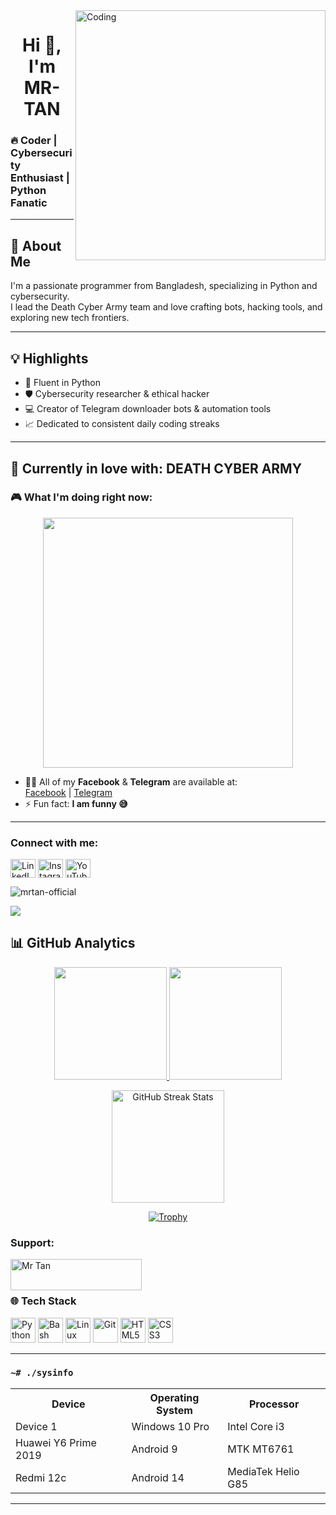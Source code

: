 <img align="right" alt="Coding" width="400" src="https://media.tenor.com/rePDfDWO3XoAAAAd/hacking.gif">
<h1 align="center">Hi 👋, I'm MR-TAN</h1>

### 🔥 Coder | Cybersecurity Enthusiast | Python Fanatic

---

## 🚀 About Me
I'm a passionate programmer from Bangladesh, specializing in Python and cybersecurity.  
I lead the Death Cyber Army team and love crafting bots, hacking tools, and exploring new tech frontiers.

---

## 💡 Highlights
- 🐍 Fluent in Python
- 🛡️ Cybersecurity researcher & ethical hacker  
- 💻 Creator of Telegram downloader bots & automation tools  
- 📈 Dedicated to consistent daily coding streaks

---

## 🔭 Currently in love with: **DEATH CYBER ARMY**

### 🎮 What I'm doing right now:

<p align="center">
  <img src="https://media.giphy.com/media/qgQUggAC3Pfv687qPC/giphy.gif" width="400" />
</p>

- 👨‍💻 All of my **Facebook** & **Telegram** are available at:  
  [Facebook](https://www.facebook.com/MrT4N.Official) | [Telegram](https://t.me/MrTan_official)  
- ⚡ Fun fact: **I am funny 😅**

---

<h3 align="left">Connect with me:</h3>
<p align="left">
<a href="https://linkedin.com/" target="_blank"><img align="center" src="https://raw.githubusercontent.com/rahuldkjain/github-profile-readme-generator/master/src/images/icons/Social/linked-in-alt.svg" alt="LinkedIn" height="30" width="40" /></a>
<a href="https://www.instagram.com/mrtan_0fficial" target="_blank"><img align="center" src="https://raw.githubusercontent.com/rahuldkjain/github-profile-readme-generator/master/src/images/icons/Social/instagram.svg" alt="Instagram" height="30" width="40" /></a>
<a href="https://www.youtube.com/@MrTan_official" target="_blank"><img align="center" src="https://raw.githubusercontent.com/rahuldkjain/github-profile-readme-generator/master/src/images/icons/Social/youtube.svg" alt="YouTube" height="30" width="40" /></a>
</p>

<p align="left">
  <img src="https://komarev.com/ghpvc/?username=mrtan-official&label=Profile%20views&color=0e75b6&style=flat" alt="mrtan-official" />
</p>

<p>
  <a href="#"><img src="https://img.shields.io/github/followers/mrtan-official?style=social&label=follow"></a>
</p>

## 📊 GitHub Analytics
<p align="center">
  <a href="https://github.com/mrtan-official">
    <img height="180em" src="https://github-readme-stats.vercel.app/api?username=mrtan-official&show_icons=true&theme=radical" />
    <img height="180em" src="https://github-readme-stats.vercel.app/api/top-langs/?username=mrtan-official&layout=compact&theme=radical" />
  </a>
</p>

<p align="center">
  <img height="180em" src="https://streak-stats.demolab.com/?user=mrtan-official&theme=radical" alt="GitHub Streak Stats"/>
</p>
<p align="center">
  <a href="https://github.com/mrtan-official"><img title="Trophy" src="https://github-profile-trophy.vercel.app/?username=mrtan-official&theme=monokai"></a>
</p>

<h3 align="left">Support:</h3>
<p>
  <a href="https://buymeacoffee.com/mrtan_official">
    <img align="left" src="https://cdn.buymeacoffee.com/buttons/v2/default-yellow.png" height="50" width="210" alt="Mr Tan" />
  </a>
</p>

<br><br>

### 🌐 Tech Stack
<p align="left">
  <img src="https://cdn.jsdelivr.net/gh/devicons/devicon/icons/python/python-original.svg" width="40" height="40" alt="Python" />
  <img src="https://cdn.jsdelivr.net/gh/devicons/devicon/icons/bash/bash-original.svg" width="40" height="40" alt="Bash" />
  <img src="https://cdn.jsdelivr.net/gh/devicons/devicon/icons/linux/linux-original.svg" width="40" height="40" alt="Linux" />
  <img src="https://cdn.jsdelivr.net/gh/devicons/devicon/icons/git/git-original.svg" width="40" height="40" alt="Git" />
  <img src="https://cdn.jsdelivr.net/gh/devicons/devicon/icons/html5/html5-original.svg" width="40" height="40" alt="HTML5" />
  <img src="https://cdn.jsdelivr.net/gh/devicons/devicon/icons/css3/css3-original.svg" width="40" height="40" alt="CSS3" />
</p>

---

### `~# ./sysinfo`
<table>
  <tr>
    <th>Device</th>
    <th>Operating System</th>
    <th>Processor</th>
  </tr>
  <tr>
    <td>Device 1</td>
    <td>Windows 10 Pro</td>
    <td>Intel Core i3</td>
  </tr>
  <tr>
    <td>Huawei Y6 Prime 2019</td>
    <td>Android 9</td>
    <td>MTK MT6761</td>
  </tr>
  <tr>
    <td>Redmi 12c</td>
    <td>Android 14</td>
    <td>MediaTek Helio G85</td>
  </tr>
</table>

---

